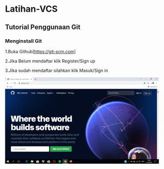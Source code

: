 # Latihan-VCS
## Tutorial Penggunaan Git

### Menginstall Git
1.Buka Github[https://git-scm.com]

2.Jika Belum mendaftar klik Register/Sign up

3.Jika sudah mendaftar silahkan klik Masuk/Sign in

![Gambar 1](screenshot/Ss1.png)